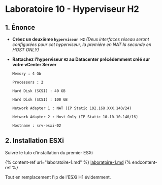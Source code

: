 # Laboratoire 10 - Hyperviseur H2

## 1. Énonce

* **Créez un deuxième `hyperviseur H2`** _(Deux interfaces réseau seront configurées pour cet hyperviseur, la première en NAT la seconde en HOST ONLY)_
*   **Rattachez l'hyperviseur `H2` au Datacenter précédemment créé sur votre vCenter Server**

    `Memory : 4 Gb`

    `Processors : 2`

    `Hard Disk (SCSI) : 40 GB`

    `Hard Disk (SCSI) : 100 GB`

    `Network Adapter 1 : NAT (IP Static 192.168.XXX.140/24)`

    `Network Adapter 2 : Host Only (IP Static 10.10.10.140/16)`

    `Hostname : srv-esxi-02`

## 2. Installation ESXi

Suivre le tuto d'installation du premier ESXi

{% content-ref url="laboratoire-1.md" %}
[laboratoire-1.md](laboratoire-1.md)
{% endcontent-ref %}

Tout en remplacement l'ip de l'ESXi H1 évidemment.
